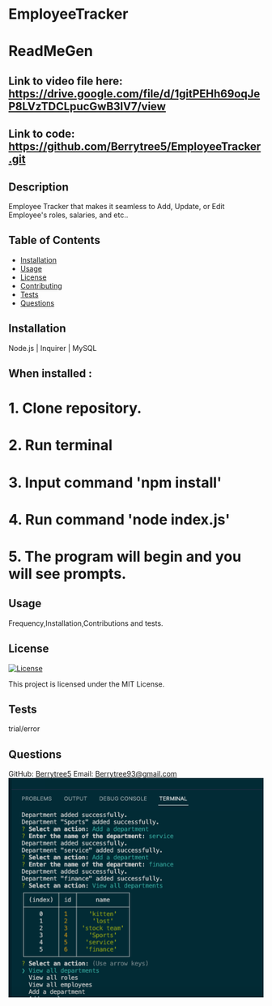 # EmployeeTracker
# ReadMeGen

## Link to video file here:   https://drive.google.com/file/d/1gitPEHh69oqJeP8LVzTDCLpucGwB3lV7/view

## Link to code: https://github.com/Berrytree5/EmployeeTracker.git

## Description
Employee Tracker that makes it seamless to Add, Update, or Edit Employee's roles, salaries, and etc..

## Table of Contents
- [Installation](#installation)
- [Usage](#usage)
- [License](#license)
- [Contributing](#contributing)
- [Tests](#tests)
- [Questions](#questions)

## Installation
Node.js | Inquirer | MySQL
## When installed :
# 1. Clone repository.
# 2. Run terminal
# 3. Input command 'npm install'
# 4. Run command 'node index.js'
# 5. The program will begin and you will see prompts.

## Usage
Frequency,Installation,Contributions and tests.

## License
[![License](https://img.shields.io/badge/License-MIT-brightgreen.svg)](https://opensource.org/licenses/MIT)

This project is licensed under the MIT License.

## Tests
trial/error

## Questions
GitHub: [Berrytree5](https://github.com/Berrytree5)
Email: Berrytree93@gmail.com
![alt text describing image](./assets/images/Screen%20Shot%202023-10-24%20at%205.48.13%20PM.png)